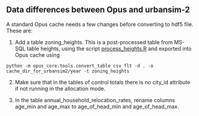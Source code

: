 ## Data differences between Opus and urbansim-2

A standard Opus cache needs a few changes before converting to hdf5 file. These are:

1. Add a table zoning_heights. This is a post-processed table from MS-SQL table heights, using the script [process_heights.R](https://github.com/psrc/urbansim2/tree/dev/data/zoning) and exported into Opus cache using 

```
python -m opus_core.tools.convert_table csv flt -d . -o  cache_dir_for_urbansim2/year -t zoning_heights
```

2. Make sure that in the tables of control totals there is no city_id attribute if not running in the allocation mode. 

3. In the table annual_household_relocation_rates, rename columns age_min and age_max to age_of_head_min and age_of_head_max.
